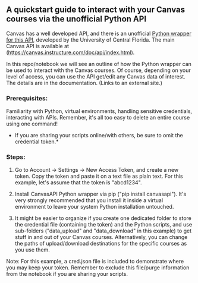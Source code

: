 ## A quickstart guide to interact with your Canvas courses via the unofficial Python API

Canvas has a well developed API, and there is an unofficial [Python wrapper for this API](https://github.com/ucfopen/canvasapi), developed by the University of Central Florida. The main Canvas API is available at (https://canvas.instructure.com/doc/api/index.html).

In this repo/notebook we will see an outline of how the Python wrapper can be used to interact with the Canvas courses. Of course, depending on your level of access, you can use the API get/edit any Canvas data of interest. The details are in the documentation. (Links to an external site.)

### Prerequisites: 

Familiarity with Python, virtual environments, handling sensitive credentials, interacting with APIs. Remember, it's all too easy to delete an entire course using one command!
* If you are sharing your scripts online/with others, be sure to omit the credential token.*

### Steps:

1. Go to Account -> Settings -> New Access Token, and create a new token. Copy the token and paste it on a text file as plain text. For this example, let's assume that the token is "abcd1234".

2. Install CanvasAPI Python wrapper via pip ("pip install canvasapi"). It's very strongly recommended that you install it inside a virtual environment to leave your system Python installation untouched.

3. It might be easier to organize if you create one dedicated folder to store the credential file (containing the token) and the Python scripts, and use sub-folders ("data_upload" and "data_download" in this example) to get stuff in and out of your Canvas courses. Alternatively, you can change the paths of upload/download destinations for the specific courses as you use them.

Note: For this example, a cred.json file is included to demonstrate where you may keep your token. Remember to exclude this file/purge information from the notebook if you are sharing your scripts.
